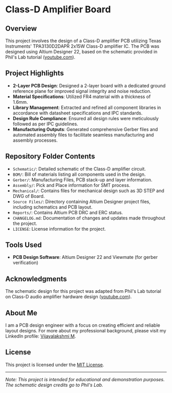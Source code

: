 # Class-D Amplifier Board

## Overview

This project involves the design of a Class-D amplifier PCB utilizing Texas Instruments' TPA3130D2DAPR 2x15W Class-D amplifier IC. The PCB was designed using Altium Designer 22, based on the schematic provided in Phil's Lab tutorial ([youtube.com](https://www.youtube.com/watch?v=wCYNTt5krDM&utm_source=chatgpt.com)).

## Project Highlights

- **2-Layer PCB Design**: Designed a 2-layer board with a dedicated ground reference plane for improved signal integrity and noise reduction.
- **Material Specifications**: Utilized FR4 material with a thickness of 1.6mm.
- **Library Management**: Extracted and refined all component libraries in accordance with datasheet specifications and IPC standards.
- **Design Rule Compliance**: Ensured all design rules were meticulously followed as per IPC guidelines.
- **Manufacturing Outputs**: Generated comprehensive Gerber files and automated assembly files to facilitate seamless manufacturing and assembly processes.

## Repository Folder Contents

- `Schematic/`: Detailed schematic of the Class-D amplifier circuit.
- `BOM/`: Bill of materials listing all components used in the design.
- `Gerber/`: Manufacturing Files, PCB stack-up and layer information.
- `Assembly/`: Pick and Place information for SMT process.
- `Mechanical/`: Contains files for mechanical design such as 3D STEP and DWG of Board.
- `Source Files/`: Directory containing Altium Designer project files, including schematics and PCB layout.
- `Reports/`: Contains Altium PCB DRC and ERC status.
- `CHANGELOG.md`: Documentation of changes and updates made throughout the project.
- `LICENSE`: License information for the project.

## Tools Used

- **PCB Design Software**: Altium Designer 22 and Viewmate (for gerber verification)

## Acknowledgments

The schematic design for this project was adapted from Phil's Lab tutorial on Class-D audio amplifier hardware design ([youtube.com](https://www.youtube.com/watch?v=wCYNTt5krDM&utm_source=chatgpt.com)).

## About Me

I am a PCB design engineer with a focus on creating efficient and reliable layout designs. For more about my professional background, please visit my LinkedIn profile: [Vijayalakshmi M](https://www.linkedin.com/in/vijayalakshmi-m-542050314).

## License

This project is licensed under the [MIT License](LICENSE).

---

*Note: This project is intended for educational and demonstration purposes. The schematic design credits go to Phil's Lab.*
